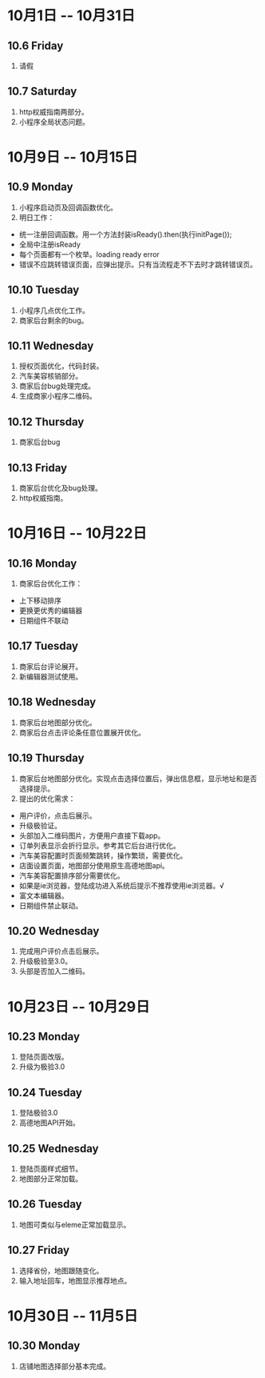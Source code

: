 # 10月1日 -- 10月31日

## 10.6 Friday
1. 请假

## 10.7 Saturday
1. http权威指南两部分。
2. 小程序全局状态问题。

# 10月9日 -- 10月15日

## 10.9 Monday
1. 小程序启动页及回调函数优化。
2. 明日工作：
* 统一注册回调函数。用一个方法封装isReady().then(执行initPage());  
* 全局中注册isReady  
* 每个页面都有一个枚举。loading ready error  
* 错误不应跳转错误页面，应弹出提示。只有当流程走不下去时才跳转错误页。  

## 10.10 Tuesday
1. 小程序几点优化工作。
2. 商家后台剩余的bug。

## 10.11 Wednesday
1. 授权页面优化，代码封装。
2. 汽车美容核销部分。
3. 商家后台bug处理完成。
4. 生成商家小程序二维码。

## 10.12 Thursday
1. 商家后台bug

## 10.13 Friday
1. 商家后台优化及bug处理。
2. http权威指南。

# 10月16日 -- 10月22日

## 10.16 Monday
1. 商家后台优化工作：
* 上下移动排序
* 更换更优秀的编辑器
* 日期组件不联动

## 10.17 Tuesday
1. 商家后台评论展开。
2. 新编辑器测试使用。

## 10.18 Wednesday
1. 商家后台地图部分优化。
2. 商家后台点击评论条任意位置展开优化。

## 10.19 Thursday
1. 商家后台地图部分优化。实现点击选择位置后，弹出信息框，显示地址和是否选择提示。
2. 提出的优化需求：
* 用户评价，点击后展示。
* 升级极验证。
* 头部加入二维码图片，方便用户直接下载app。
* 订单列表显示会折行显示。参考其它后台进行优化。
* 汽车美容配置时页面频繁跳转，操作繁琐，需要优化。
* 店面设置页面，地图部分使用原生高德地图api。
* 汽车美容配置排序部分需要优化。
* 如果是ie浏览器，登陆成功进入系统后提示不推荐使用ie浏览器。√
* 富文本编辑器。
* 日期组件禁止联动。

## 10.20 Wednesday
1. 完成用户评价点击后展示。
2. 升级极验至3.0。
3. 头部是否加入二维码。

# 10月23日 -- 10月29日

## 10.23 Monday
1. 登陆页面改版。
2. 升级为极验3.0

## 10.24 Tuesday
1. 登陆极验3.0
2. 高德地图API开始。

## 10.25 Wednesday
1. 登陆页面样式细节。
2. 地图部分正常加载。

## 10.26 Tuesday
1. 地图可类似与eleme正常加载显示。

## 10.27 Friday
1. 选择省份，地图跟随变化。
2. 输入地址回车，地图显示推荐地点。

# 10月30日 -- 11月5日

## 10.30 Monday
1. 店铺地图选择部分基本完成。